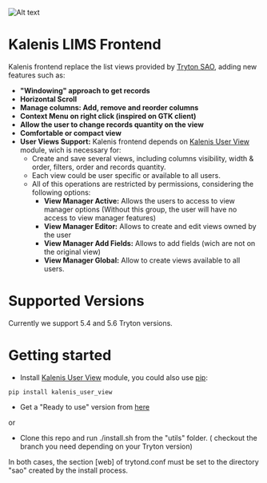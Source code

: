 ![Alt text](http://kalenislims.com/img/isologo-kalenis.png)
# Kalenis LIMS Frontend

Kalenis frontend replace the list views provided by [Tryton SAO](https://github.com/tryton/sao), adding new features such as:

* **"Windowing" approach to get records**
* **Horizontal Scroll**
* **Manage columns: Add, remove and reorder columns**
* **Context Menu on right click (inspired on GTK client)**
* **Allow the user to change records quantity on the view**
* **Comfortable or compact view**
* **User Views Support:** Kalenis frontend depends on [Kalenis User View](https://github.com/Kalenis/kalenis_user_view) module, wich is necessary for:
  * Create and save several views, including columns visibility, width & order, filters, order and records quantity.
  * Each view could be user specific or available to all users.
  * All of this operations are restricted by permissions, considering the following options:
    * **View Manager Active:** Allows the users to access to view manager options (Without this group, the user will have no access to view manager features)
    * **View Manager Editor:** Allows to create and edit views owned by the user
    * **View Manager Add Fields:** Allows to add fields (wich are not on the original view)
    * **View Manager Global:** Allow to create views available to all users.
    
# Supported Versions

Currently we support 5.4 and 5.6 Tryton versions.
    
# Getting started

* Install [Kalenis User View](https://github.com/Kalenis/kalenis_user_view) module, you could also use [pip](https://pypi.org/project/kalenis-user-view/):

`pip install kalenis_user_view`


* Get a "Ready to use" version from [here](https://downloads.kalenislims.com)

or

* Clone this repo and run ./install.sh from the "utils" folder. ( checkout the branch you need depending on your Tryton version)

In both cases, the section [web] of trytond.conf must be set to the directory "sao" created by the install process.


